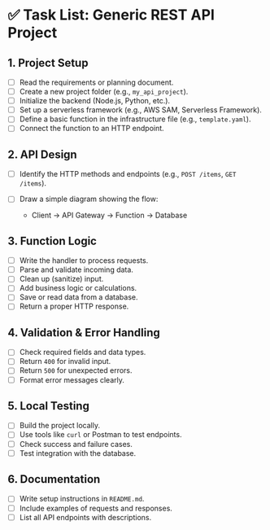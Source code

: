 # ✅ Task List: Generic REST API Project

## 1. Project Setup

* [ ] Read the requirements or planning document.
* [ ] Create a new project folder (e.g., `my_api_project`).
* [ ] Initialize the backend (Node.js, Python, etc.).
* [ ] Set up a serverless framework (e.g., AWS SAM, Serverless Framework).
* [ ] Define a basic function in the infrastructure file (e.g., `template.yaml`).
* [ ] Connect the function to an HTTP endpoint.

## 2. API Design

* [ ] Identify the HTTP methods and endpoints (e.g., `POST /items`, `GET /items`).
* [ ] Draw a simple diagram showing the flow:

  * Client → API Gateway → Function → Database

## 3. Function Logic

* [ ] Write the handler to process requests.
* [ ] Parse and validate incoming data.
* [ ] Clean up (sanitize) input.
* [ ] Add business logic or calculations.
* [ ] Save or read data from a database.
* [ ] Return a proper HTTP response.

## 4. Validation & Error Handling

* [ ] Check required fields and data types.
* [ ] Return `400` for invalid input.
* [ ] Return `500` for unexpected errors.
* [ ] Format error messages clearly.

## 5. Local Testing

* [ ] Build the project locally.
* [ ] Use tools like `curl` or Postman to test endpoints.
* [ ] Check success and failure cases.
* [ ] Test integration with the database.

## 6. Documentation

* [ ] Write setup instructions in `README.md`.
* [ ] Include examples of requests and responses.
* [ ] List all API endpoints with descriptions.
